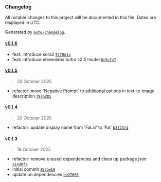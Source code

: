 ### Changelog

All notable changes to this project will be documented in this file. Dates are displayed in UTC.

Generated by [`auto-changelog`](https://github.com/CookPete/auto-changelog).

#### [v0.1.6](https://github.com/actuallyzefe/n8n-nodes-fal/compare/v0.1.5...v0.1.6)

- feat: introduce sora2 [`5f78d1a`](https://github.com/actuallyzefe/n8n-nodes-fal/commit/5f78d1af8ba0cb7a0523ab28d1c94ae6b4e7d020)
- feat: introduce elevenlabs turbo v2.5 model [`8c9cf47`](https://github.com/actuallyzefe/n8n-nodes-fal/commit/8c9cf476509ea3754b86dc98267208a4a015c00f)

#### [v0.1.5](https://github.com/actuallyzefe/n8n-nodes-fal/compare/v0.1.4...v0.1.5)

> 20 October 2025

- refactor: move 'Negative Prompt' to additional options in text-to-image description [`797a205`](https://github.com/actuallyzefe/n8n-nodes-fal/commit/797a2059b155af8c4833e9ca0a20940b8be49399)

#### [v0.1.4](https://github.com/actuallyzefe/n8n-nodes-fal/compare/v0.1.3...v0.1.4)

> 20 October 2025

- refactor: update display name from 'Fal.ai' to 'Fal' [`b3f23f4`](https://github.com/actuallyzefe/n8n-nodes-fal/commit/b3f23f426392e49ee6ac14ca91066b4da078076c)

#### v0.1.3

> 19 October 2025

- refactor: remove unused dependencies and clean up package.json [`a14d0fa`](https://github.com/actuallyzefe/n8n-nodes-fal/commit/a14d0faff431d2a097570593f9e56911fff9b3ef)
- initial commit [`452beb8`](https://github.com/actuallyzefe/n8n-nodes-fal/commit/452beb88347bffd1b9b4b18f32d04404d05ff3ac)
- update on dependencies [`ee27695`](https://github.com/actuallyzefe/n8n-nodes-fal/commit/ee276950c99689a982a5015dd7f606fe49e541ae)
